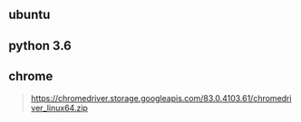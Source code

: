 ## ubuntu
## python 3.6
## chrome
> https://chromedriver.storage.googleapis.com/83.0.4103.61/chromedriver_linux64.zip
